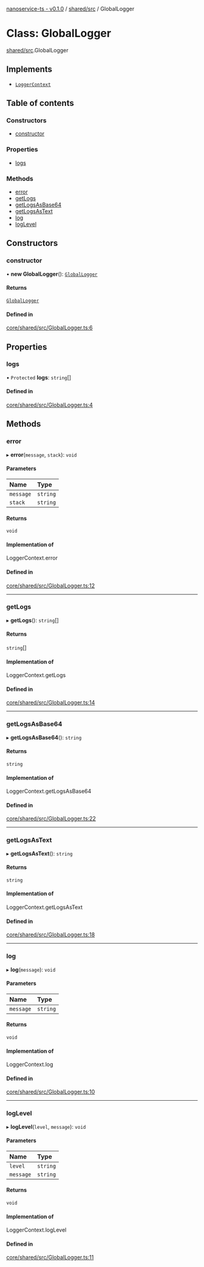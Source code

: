 [nanoservice-ts - v0.1.0](../README.md) / [shared/src](../modules/shared_src.md) / GlobalLogger

# Class: GlobalLogger

[shared/src](../modules/shared_src.md).GlobalLogger

## Implements

- [`LoggerContext`](../modules/shared_src.md#loggercontext)

## Table of contents

### Constructors

- [constructor](shared_src.GlobalLogger.md#constructor)

### Properties

- [logs](shared_src.GlobalLogger.md#logs)

### Methods

- [error](shared_src.GlobalLogger.md#error)
- [getLogs](shared_src.GlobalLogger.md#getlogs)
- [getLogsAsBase64](shared_src.GlobalLogger.md#getlogsasbase64)
- [getLogsAsText](shared_src.GlobalLogger.md#getlogsastext)
- [log](shared_src.GlobalLogger.md#log)
- [logLevel](shared_src.GlobalLogger.md#loglevel)

## Constructors

### constructor

• **new GlobalLogger**(): [`GlobalLogger`](shared_src.GlobalLogger.md)

#### Returns

[`GlobalLogger`](shared_src.GlobalLogger.md)

#### Defined in

[core/shared/src/GlobalLogger.ts:6](https://github.com/deskree-inc/nanoservice-ts/blob/fd59582/core/shared/src/GlobalLogger.ts#L6)

## Properties

### logs

• `Protected` **logs**: `string`[]

#### Defined in

[core/shared/src/GlobalLogger.ts:4](https://github.com/deskree-inc/nanoservice-ts/blob/fd59582/core/shared/src/GlobalLogger.ts#L4)

## Methods

### error

▸ **error**(`message`, `stack`): `void`

#### Parameters

| Name | Type |
| :------ | :------ |
| `message` | `string` |
| `stack` | `string` |

#### Returns

`void`

#### Implementation of

LoggerContext.error

#### Defined in

[core/shared/src/GlobalLogger.ts:12](https://github.com/deskree-inc/nanoservice-ts/blob/fd59582/core/shared/src/GlobalLogger.ts#L12)

___

### getLogs

▸ **getLogs**(): `string`[]

#### Returns

`string`[]

#### Implementation of

LoggerContext.getLogs

#### Defined in

[core/shared/src/GlobalLogger.ts:14](https://github.com/deskree-inc/nanoservice-ts/blob/fd59582/core/shared/src/GlobalLogger.ts#L14)

___

### getLogsAsBase64

▸ **getLogsAsBase64**(): `string`

#### Returns

`string`

#### Implementation of

LoggerContext.getLogsAsBase64

#### Defined in

[core/shared/src/GlobalLogger.ts:22](https://github.com/deskree-inc/nanoservice-ts/blob/fd59582/core/shared/src/GlobalLogger.ts#L22)

___

### getLogsAsText

▸ **getLogsAsText**(): `string`

#### Returns

`string`

#### Implementation of

LoggerContext.getLogsAsText

#### Defined in

[core/shared/src/GlobalLogger.ts:18](https://github.com/deskree-inc/nanoservice-ts/blob/fd59582/core/shared/src/GlobalLogger.ts#L18)

___

### log

▸ **log**(`message`): `void`

#### Parameters

| Name | Type |
| :------ | :------ |
| `message` | `string` |

#### Returns

`void`

#### Implementation of

LoggerContext.log

#### Defined in

[core/shared/src/GlobalLogger.ts:10](https://github.com/deskree-inc/nanoservice-ts/blob/fd59582/core/shared/src/GlobalLogger.ts#L10)

___

### logLevel

▸ **logLevel**(`level`, `message`): `void`

#### Parameters

| Name | Type |
| :------ | :------ |
| `level` | `string` |
| `message` | `string` |

#### Returns

`void`

#### Implementation of

LoggerContext.logLevel

#### Defined in

[core/shared/src/GlobalLogger.ts:11](https://github.com/deskree-inc/nanoservice-ts/blob/fd59582/core/shared/src/GlobalLogger.ts#L11)
